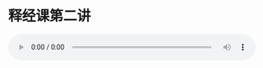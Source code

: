 # 释经课第二讲

<audio style="width: 100%;" preload="false" controls controlslist="nodownload"><source src="//file.simai.life/audio/mp3/old/12162.mp3" type="audio/mpeg">Your browser does not support the audio element.</audio>


